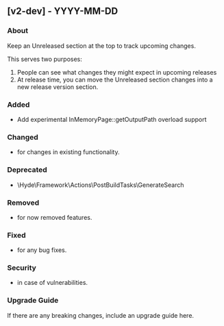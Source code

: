 ## [v2-dev] - YYYY-MM-DD

### About

Keep an Unreleased section at the top to track upcoming changes.

This serves two purposes:

1. People can see what changes they might expect in upcoming releases
2. At release time, you can move the Unreleased section changes into a new release version section.

### Added
- Add experimental InMemoryPage::getOutputPath overload support

### Changed
- for changes in existing functionality.

### Deprecated
- \Hyde\Framework\Actions\PostBuildTasks\GenerateSearch

### Removed
- for now removed features.

### Fixed
- for any bug fixes.

### Security
- in case of vulnerabilities.

### Upgrade Guide

If there are any breaking changes, include an upgrade guide here.
